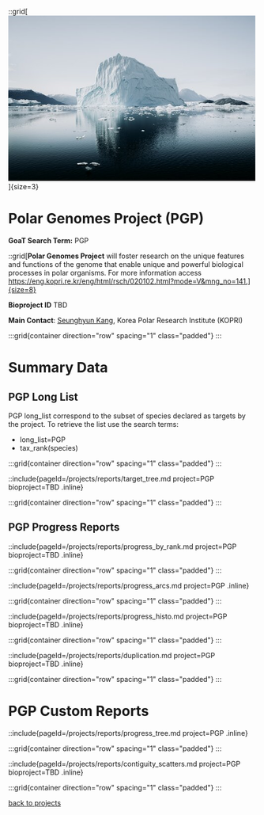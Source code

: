 ::grid[![GoaT](/static/images/polar.jpeg)]{size=3}

# Polar Genomes Project (PGP)

**GoaT Search Term:** PGP

::grid[**Polar Genomes Project** will foster research on the unique features and functions of the genome that enable unique and powerful biological processes in polar organisms. For more information access https://eng.kopri.re.kr/eng/html/rsch/020102.html?mode=V&mng_no=141.]{size=8}

**Bioproject ID** TBD

**Main Contact**: [Seunghyun Kang](s.kang@kopri.re.kr), Korea Polar Research Institute (KOPRI)

:::grid{container direction="row" spacing="1" class="padded"}
:::

# Summary Data

## PGP Long List

PGP long_list correspond to the subset of species declared as targets by the project. To retrieve the list use the search terms:

- long_list=PGP
- tax_rank(species)

:::grid{container direction="row" spacing="1" class="padded"}
:::

::include{pageId=/projects/reports/target_tree.md project=PGP bioproject=TBD .inline}

:::grid{container direction="row" spacing="1" class="padded"}
:::

## PGP Progress Reports

::include{pageId=/projects/reports/progress_by_rank.md project=PGP bioproject=TBD .inline}

:::grid{container direction="row" spacing="1" class="padded"}
:::

::include{pageId=/projects/reports/progress_arcs.md project=PGP .inline}

:::grid{container direction="row" spacing="1" class="padded"}
:::

::include{pageId=/projects/reports/progress_histo.md project=PGP bioproject=TBD .inline}

:::grid{container direction="row" spacing="1" class="padded"}
:::

::include{pageId=/projects/reports/duplication.md project=PGP bioproject=TBD .inline}

:::grid{container direction="row" spacing="1" class="padded"}
:::

# PGP Custom Reports

::include{pageId=/projects/reports/progress_tree.md project=PGP .inline}

:::grid{container direction="row" spacing="1" class="padded"}
:::

::include{pageId=/projects/reports/contiguity_scatters.md project=PGP bioproject=TBD .inline}

:::grid{container direction="row" spacing="1" class="padded"}
:::

[back to projects](/projects)
